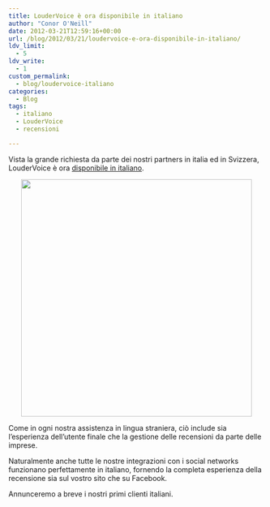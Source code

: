 ```yaml
---
title: LouderVoice è ora disponibile in italiano
author: "Conor O'Neill"
date: 2012-03-21T12:59:16+00:00
url: /blog/2012/03/21/loudervoice-e-ora-disponibile-in-italiano/
ldv_limit:
  - 5
ldv_write:
  - 1
custom_permalink:
  - blog/loudervoice-italiano
categories:
  - Blog
tags:
  - italiano
  - LouderVoice
  - recensioni

---
```

Vista la grande richiesta da parte dei nostri partners in italia ed in Svizzera, LouderVoice è ora [disponibile in italiano][1].

<p style="text-align: center;">
  <a href="https://loudervoice.com/products/features/localisation/"><img class="aligncenter  wp-image-2591" title="italian" src="https://loudervoice.com/wp-content/uploads/2012/03/italian.png" alt="" width="455" height="468" srcset="/wp-content/uploads/2012/03/italian.png 650w, /wp-content/uploads/2012/03/italian-291x300.png 291w" sizes="(max-width: 455px) 100vw, 455px" /></a>
</p>

Come in ogni nostra assistenza in lingua straniera, ciò include sia l&#8217;esperienza dell&#8217;utente finale che la gestione delle recensioni da parte delle imprese.

Naturalmente anche tutte le nostre integrazioni con i social networks funzionano perfettamente in italiano, fornendo la completa esperienza della recensione sia sul vostro sito che su Facebook.

Annunceremo a breve i nostri primi clienti italiani.

 [1]: https://loudervoice.com/products/features/localisation/